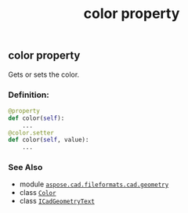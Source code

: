 ﻿---
title: color property
second_title: Aspose.CAD for Python via .NET API References
description: 
type: docs
weight: 70
url: /python-net/aspose.cad.fileformats.cad.geometry/icadgeometrytext/color/
is_root: false
---

## color property


Gets or sets the color.
### Definition:
```python
@property
def color(self):
    ...
@color.setter
def color(self, value):
    ...
```

### See Also
* module [`aspose.cad.fileformats.cad.geometry`](../../)
* class [`Color`](/cad/python-net/aspose.cad/color)
* class [`ICadGeometryText`](/cad/python-net/aspose.cad.fileformats.cad.geometry/icadgeometrytext)
